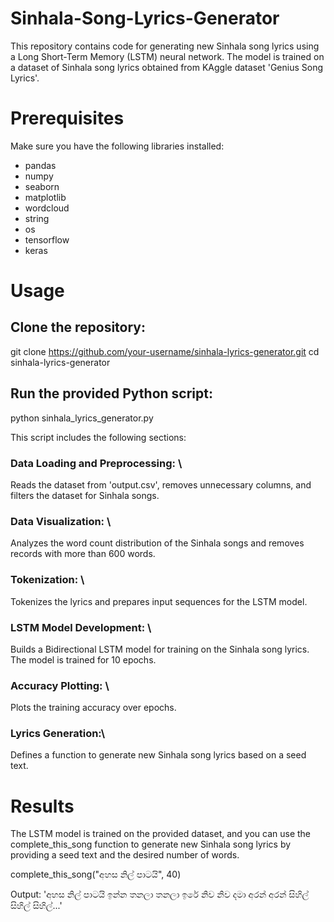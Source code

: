 # Sinhala-Song-Lyrics-Generator

This repository contains code for generating new Sinhala song lyrics using a Long Short-Term Memory (LSTM) neural network. The model is trained on a dataset of Sinhala song lyrics obtained from KAggle dataset 'Genius Song Lyrics'.

# Prerequisites
Make sure you have the following libraries installed:

- pandas
- numpy
- seaborn
- matplotlib
- wordcloud
- string
- os
- tensorflow
- keras

# Usage
## Clone the repository:

git clone https://github.com/your-username/sinhala-lyrics-generator.git
cd sinhala-lyrics-generator

## Run the provided Python script:

python sinhala_lyrics_generator.py

This script includes the following sections:

 ### Data Loading and Preprocessing: \
 Reads the dataset from 'output.csv', removes unnecessary columns, and filters the dataset for Sinhala songs.

### Data Visualization: \
Analyzes the word count distribution of the Sinhala songs and removes records with more than 600 words.

### Tokenization: \
Tokenizes the lyrics and prepares input sequences for the LSTM model.

### LSTM Model Development: \
Builds a Bidirectional LSTM model for training on the Sinhala song lyrics. The model is trained for 10 epochs.

### Accuracy Plotting: \
Plots the training accuracy over epochs.

### Lyrics Generation:\
Defines a function to generate new Sinhala song lyrics based on a seed text.

# Results
The LSTM model is trained on the provided dataset, and you can use the complete_this_song function to generate new Sinhala song lyrics by providing a seed text and the desired number of words.


complete_this_song("අහස නිල් පාටයි", 40)

Output: 'අහස නිල් පාටයි ඉන්න තනලා තනලා ඉරේ නිව නිව දමා අරන් අරන් සිහිල් සිහිල් සිහිල්...'


